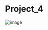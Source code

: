 # Project_4
![image](https://user-images.githubusercontent.com/91984732/187809010-23471d3a-0a27-49a6-925a-4bea53257dc5.png)
